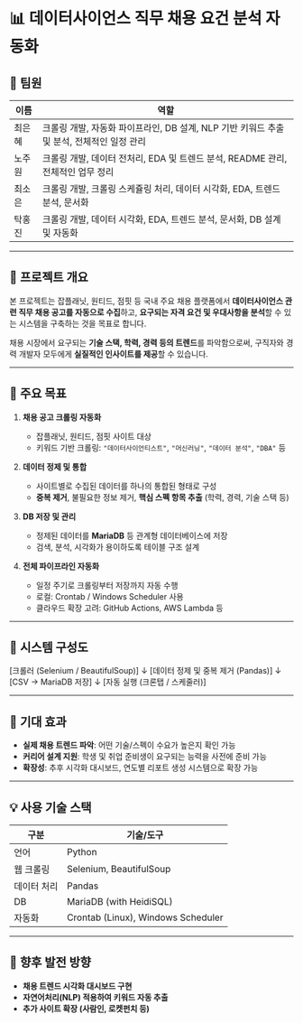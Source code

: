 # 📊 데이터사이언스 직무 채용 요건 분석 자동화

## 👥 팀원

| 이름 | 역할 |
|------|------|
| 최은혜 | 크롤링 개발, 자동화 파이프라인, DB 설계, NLP 기반 키워드 추출 및 분석, 전체적인 일정 관리 |
| 노주원 | 크롤링 개발, 데이터 전처리, EDA 및 트렌드 분석, README 관리, 전체적인 업무 정리 |
| 최소은 | 크롤링 개발, 크롤링 스케쥴링 처리, 데이터 시각화, EDA, 트렌드 분석, 문서화 |
| 탁홍진 | 크롤링 개발, 데이터 시각화, EDA, 트렌드 분석, 문서화, DB 설계 및 자동화 |
---

## 📌 프로젝트 개요

본 프로젝트는 잡플래닛, 원티드, 점핏 등 국내 주요 채용 플랫폼에서 **데이터사이언스 관련 직무 채용 공고를 자동으로 수집**하고, **요구되는 자격 요건 및 우대사항을 분석**할 수 있는 시스템을 구축하는 것을 목표로 합니다.

채용 시장에서 요구되는 **기술 스택, 학력, 경력 등의 트렌드**를 파악함으로써, 구직자와 경력 개발자 모두에게 **실질적인 인사이트를 제공**할 수 있습니다.

---

## 🎯 주요 목표

1. **채용 공고 크롤링 자동화**
   - 잡플래닛, 원티드, 점핏 사이트 대상
   - 키워드 기반 크롤링: `"데이터사이언티스트"`, `"머신러닝"`, `"데이터 분석"`, `"DBA"` 등

2. **데이터 정제 및 통합**
   - 사이트별로 수집된 데이터를 하나의 통합된 형태로 구성
   - **중복 제거**, 불필요한 정보 제거, **핵심 스펙 항목 추출** (학력, 경력, 기술 스택 등)

3. **DB 저장 및 관리**
   - 정제된 데이터를 **MariaDB** 등 관계형 데이터베이스에 저장
   - 검색, 분석, 시각화가 용이하도록 테이블 구조 설계

4. **전체 파이프라인 자동화**
   - 일정 주기로 크롤링부터 저장까지 자동 수행
   - 로컬: Crontab / Windows Scheduler 사용
   - 클라우드 확장 고려: GitHub Actions, AWS Lambda 등

---

## 🔧 시스템 구성도
[크롤러 (Selenium / BeautifulSoup)]
↓
[데이터 정제 및 중복 제거 (Pandas)]
↓
[CSV → MariaDB 저장]
↓
[자동 실행 (크론탭 / 스케줄러)]


---

## 🧠 기대 효과

- **실제 채용 트렌드 파악**: 어떤 기술/스펙이 수요가 높은지 확인 가능  
- **커리어 설계 지원**: 학생 및 취업 준비생이 요구되는 능력을 사전에 준비 가능  
- **확장성**: 추후 시각화 대시보드, 연도별 리포트 생성 시스템으로 확장 가능

---

## 💡 사용 기술 스택

| 구분       | 기술/도구                         |
|------------|------------------------------------|
| 언어       | Python                             |
| 웹 크롤링  | Selenium, BeautifulSoup             |
| 데이터 처리| Pandas                             |
| DB         | MariaDB (with HeidiSQL)            |
| 자동화     | Crontab (Linux), Windows Scheduler |

---

## 🔄 향후 발전 방향

- **채용 트렌드 시각화 대시보드 구현**
- **자연어처리(NLP) 적용하여 키워드 자동 추출**
- **추가 사이트 확장 (사람인, 로켓펀치 등)**


